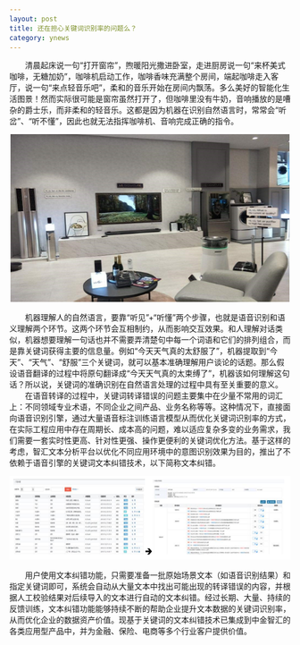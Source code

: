 ```yaml
---
layout: post
title: 还在担心关键词识别率的问题么？
category: ynews
---
```


&emsp;&emsp;清晨起床说一句“打开窗帘”，煦暖阳光撒进卧室，走进厨房说一句“来杯美式咖啡，无糖加奶”，咖啡机启动工作，咖啡香味充满整个房间，端起咖啡走入客厅，说一句“来点轻音乐吧”，柔和的音乐开始在房间内飘荡。多么美好的智能化生活图景！然而实际很可能是窗帘虽然打开了，但咖啡里没有牛奶，音响播放的是嘈杂的爵士乐，而非柔和的轻音乐。这都是因为机器在识别自然语言时，常常会“听岔”、“听不懂”，因此也就无法指挥咖啡机、音响完成正确的指令。             

<div align="center">
<img width="500" height="300" src="https://raw.githubusercontent.com/carrylaw/IMG/master/img/sucai53.jpg" /> 
</div> 

&emsp;&emsp;机器理解人的自然语言，要靠“听见”+“听懂”两个步骤，也就是语音识别和语义理解两个环节。这两个环节会互相制约，从而影响交互效果。和人理解对话类似，机器想要理解一句话也并不需要弄清楚句中每一个词语和它们的排列组合，而是靠关键词获得主要的信息量。例如“今天天气真的太舒服了”，机器提取到“今天”、“天气”、“舒服”三个关键词，就可以基本准确理解用户谈论的话题。那么假设语音翻译的过程中将原句翻译成“今天天气真的太束缚了”，机器该如何理解这句话？所以说，关键词的准确识别在自然语言处理的过程中具有至关重要的意义。            
&emsp;&emsp;在语音转译的过程中，关键词转译错误的问题主要集中在少量不常用的词汇上：不同领域专业术语，不同企业之间产品、业务名称等等。这种情况下，直接面向语音识别引擎，通过大量语音标注训练语言模型从而优化关键词识别率的方式，在实际工程应用中存在周期长、成本高的问题，难以适应复杂多变的业务需求，我们需要一套实时性更高、针对性更强、操作更便利的关键词优化方法。基于这样的考虑，智汇文本分析平台以优化不同应用环境中的意图识别效果为目的，推出了不依赖于语音引擎的关键词文本纠错技术，以下简称文本纠错。    

<div align="center">
<img width="600" height="150" src="https://raw.githubusercontent.com/carrylaw/IMG/master/img/sucai52.png" /> 
</div> 
       
&emsp;&emsp;用户使用文本纠错功能，只需要准备一批原始场景文本（如语音识别结果）和指定关键词即可，系统会自动从大量文本中找出可能出现的转译错误的内容，并根据人工校验结果对后续导入的文本进行自动的文本纠错。经过长期、大量、持续的反馈训练，文本纠错功能能够持续不断的帮助企业提升文本数据的关键词识别率，从而优化企业的数据资产价值。现基于关键词的文本纠错技术已集成到中金智汇的各类应用型产品中，并为金融、保险、电商等多个行业客户提供价值。       
